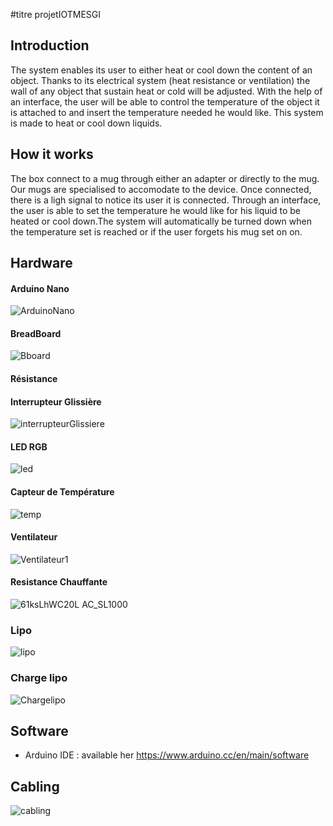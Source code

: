 #titre projetIOTMESGI


## Introduction

The system enables its user to either heat or cool down the content of an object. Thanks to its electrical system (heat resistance or ventilation) the wall of any object that sustain heat or cold will be adjusted. With the help of an interface, the user will be able to control the temperature of the object it is attached to and insert the temperature needed he would like. 
This system is made to heat or cool down liquids. 


## How it works

The box connect to a mug through either an adapter or directly to the mug. Our mugs are specialised to accomodate to the device. Once connected, there is a ligh signal to notice its user it is connected. Through an interface, the user is able to set the temperature he would like for his liquid to be heated or cool down.The system will automatically be turned down when the temperature set is reached or if the user forgets his mug set on on.

## Hardware

#### Arduino Nano
![ArduinoNano](https://user-images.githubusercontent.com/25655382/80193736-a643ff80-8619-11ea-9a15-a2dd49cb21b1.JPG)

#### BreadBoard

![Bboard](https://user-images.githubusercontent.com/25655382/80186337-219fb400-860e-11ea-84fd-c3b88b63d84b.JPG)

#### Résistance 

#### Interrupteur Glissière

![interrupteurGlissiere](https://user-images.githubusercontent.com/25655382/80114142-7b0ed100-8583-11ea-9df4-b39672bf626c.jpg)


#### LED RGB

![led](https://user-images.githubusercontent.com/25655382/80186229-f74df680-860d-11ea-9b78-7f4f9fb941c9.JPG)


#### Capteur de Température

![temp](https://user-images.githubusercontent.com/25655382/80186901-0d0feb80-860f-11ea-951f-9e281f355958.png)


#### Ventilateur

![Ventilateur1](https://user-images.githubusercontent.com/25655382/80187548-1cdbff80-8610-11ea-8fb1-f478eb012a1e.jpg)

#### Resistance Chauffante 
![61ksLhWC20L _AC_SL1000_](https://user-images.githubusercontent.com/25655382/80187267-a0492100-860f-11ea-9d12-52c5d51957d7.jpg)

### Lipo
![lipo](https://user-images.githubusercontent.com/25655382/80189469-fec3ce80-8612-11ea-9600-cc7c2eea8839.JPG)

### Charge lipo
![Chargelipo](https://user-images.githubusercontent.com/25655382/80189605-37fc3e80-8613-11ea-9994-03f85e14e3ff.JPG)

## Software 

* Arduino IDE : available her https://www.arduino.cc/en/main/software

## Cabling

![cabling](https://user-images.githubusercontent.com/25655382/80202760-6899a380-8626-11ea-8f33-26cafc6183d8.JPG)
